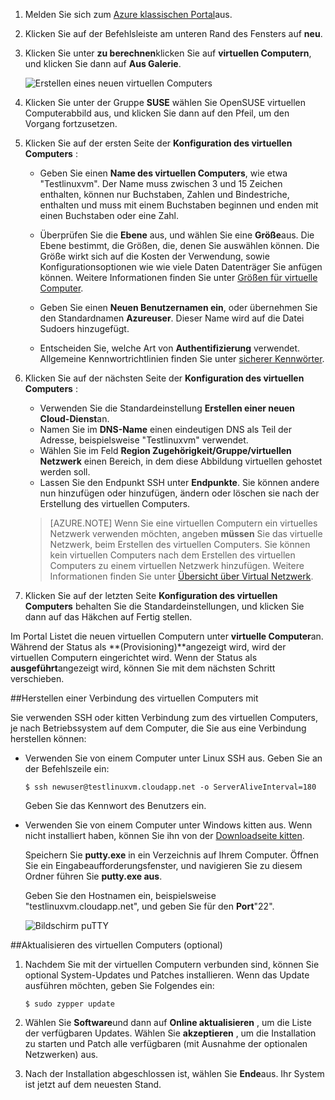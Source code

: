 <properties writer="cynthn" editor="tysonn" manager="timlt" />

1. Melden Sie sich zum [Azure klassischen Portal](http://manage.windowsazure.com)aus.  

2. Klicken Sie auf der Befehlsleiste am unteren Rand des Fensters auf **neu**.

3. Klicken Sie unter **zu berechnen**klicken Sie auf **virtuellen Computern**, und klicken Sie dann auf **Aus Galerie**.

    ![Erstellen eines neuen virtuellen Computers][Image1]

4. Klicken Sie unter der Gruppe **SUSE** wählen Sie OpenSUSE virtuellen Computerabbild aus, und klicken Sie dann auf den Pfeil, um den Vorgang fortzusetzen.

5. Klicken Sie auf der ersten Seite der **Konfiguration des virtuellen Computers** :

    - Geben Sie einen **Name des virtuellen Computers**, wie etwa "Testlinuxvm". Der Name muss zwischen 3 und 15 Zeichen enthalten, können nur Buchstaben, Zahlen und Bindestriche, enthalten und muss mit einem Buchstaben beginnen und enden mit einen Buchstaben oder eine Zahl.

    - Überprüfen Sie die **Ebene** aus, und wählen Sie eine **Größe**aus. Die Ebene bestimmt, die Größen, die, denen Sie auswählen können. Die Größe wirkt sich auf die Kosten der Verwendung, sowie Konfigurationsoptionen wie wie viele Daten Datenträger Sie anfügen können. Weitere Informationen finden Sie unter [Größen für virtuelle Computer](../articles/virtual-machines-linux-sizes.md).
    - Geben Sie einen **Neuen Benutzernamen ein**, oder übernehmen Sie den Standardnamen **Azureuser**. Dieser Name wird auf die Datei Sudoers hinzugefügt.
    - Entscheiden Sie, welche Art von **Authentifizierung** verwendet. Allgemeine Kennwortrichtlinien finden Sie unter [sicherer Kennwörter](http://msdn.microsoft.com/library/ms161962.aspx).

6. Klicken Sie auf der nächsten Seite der **Konfiguration des virtuellen Computers** :

    - Verwenden Sie die Standardeinstellung **Erstellen einer neuen Cloud-Dienst**an.
    - Namen Sie im **DNS-Name** einen eindeutigen DNS als Teil der Adresse, beispielsweise "Testlinuxvm" verwendet.
    - Wählen Sie im Feld **Region Zugehörigkeit/Gruppe/virtuellen Netzwerk** einen Bereich, in dem diese Abbildung virtuellen gehostet werden soll.
    - Lassen Sie den Endpunkt SSH unter **Endpunkte**. Sie können andere nun hinzufügen oder hinzufügen, ändern oder löschen sie nach der Erstellung des virtuellen Computers.

    >[AZURE.NOTE] Wenn Sie eine virtuellen Computern ein virtuelles Netzwerk verwenden möchten, angeben **müssen** Sie das virtuelle Netzwerk, beim Erstellen des virtuellen Computers. Sie können kein virtuellen Computers nach dem Erstellen des virtuellen Computers zu einem virtuellen Netzwerk hinzufügen. Weitere Informationen finden Sie unter [Übersicht über Virtual Netzwerk](virtual-networks-overview.md).

7.  Klicken Sie auf der letzten Seite **Konfiguration des virtuellen Computers** behalten Sie die Standardeinstellungen, und klicken Sie dann auf das Häkchen auf Fertig stellen.

Im Portal Listet die neuen virtuellen Computern unter **virtuelle Computer**an. Während der Status als **(Provisioning)**angezeigt wird, wird der virtuellen Computern eingerichtet wird. Wenn der Status als **ausgeführt**angezeigt wird, können Sie mit dem nächsten Schritt verschieben.

##<a name="connect-to-the-virtual-machine"></a>Herstellen einer Verbindung des virtuellen Computers mit

Sie verwenden SSH oder kitten Verbindung zum des virtuellen Computers, je nach Betriebssystem auf dem Computer, die Sie aus eine Verbindung herstellen können:

- Verwenden Sie von einem Computer unter Linux SSH aus. Geben Sie an der Befehlszeile ein:

    `$ ssh newuser@testlinuxvm.cloudapp.net -o ServerAliveInterval=180`

    Geben Sie das Kennwort des Benutzers ein.

- Verwenden Sie von einem Computer unter Windows kitten aus. Wenn nicht installiert haben, können Sie ihn von der [Downloadseite kitten][PuTTYDownload].

    Speichern Sie **putty.exe** in ein Verzeichnis auf Ihrem Computer. Öffnen Sie ein Eingabeaufforderungsfenster, und navigieren Sie zu diesem Ordner führen Sie **putty.exe aus**.

    Geben Sie den Hostnamen ein, beispielsweise "testlinuxvm.cloudapp.net", und geben Sie für den **Port**"22".

    ![Bildschirm puTTY][Image6]  

##<a name="update-the-virtual-machine-optional"></a>Aktualisieren des virtuellen Computers (optional)

1. Nachdem Sie mit der virtuellen Computern verbunden sind, können Sie optional System-Updates und Patches installieren. Wenn das Update ausführen möchten, geben Sie Folgendes ein:

    `$ sudo zypper update`

2. Wählen Sie **Software**und dann auf **Online aktualisieren** , um die Liste der verfügbaren Updates. Wählen Sie **akzeptieren** , um die Installation zu starten und Patch alle verfügbaren (mit Ausnahme der optionalen Netzwerken) aus.

3. Nach der Installation abgeschlossen ist, wählen Sie **Ende**aus.  Ihr System ist jetzt auf dem neuesten Stand.

[PuTTYDownload]: http://www.puttyssh.org/download.html

[Image1]: ./media/create-and-configure-opensuse-vm-in-portal/CreateVM.png

[Image6]: ./media/create-and-configure-opensuse-vm-in-portal/putty.png
